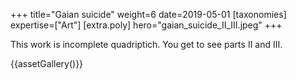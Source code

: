 +++
title="Gaian suicide"
weight=6
date=2019-05-01
[taxonomies]
expertise=["Art"]
[extra.poly]
hero="gaian_suicide_II_III.jpeg"
+++


This work is incomplete quadriptich. You get to see parts II and III. 

{{assetGallery()}}